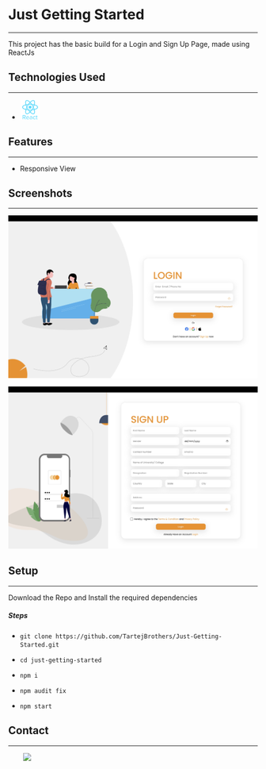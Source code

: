 <h1>Just Getting Started</h1>
<hr><p>This project has the basic build for a Login and Sign Up Page, made using ReactJs</p><h2>Technologies Used</h2>
<hr><ul>
<li><img src="https://raw.githubusercontent.com/devicons/devicon/master/icons/react/react-original-wordmark.svg" alt="react" width="40" height="40"/> </li>
</ul><h2>Features</h2>
<hr><ul>
<li>Responsive View</li>
</ul><h2>Screenshots</h2>
<hr><p><img src="readme/1.jpg" alt=""></p><p><img src="readme/2.jpg" alt=""></p><h2>Setup</h2>
<hr><p>Download the Repo and Install the required dependencies</p><h5>Steps</h5><ul>
<li><code>git clone https://github.com/TartejBrothers/Just-Getting-Started.git</code></li>
</ul><ul>
<li><code>cd just-getting-started</code></li>
</ul><ul>
<li><code>npm i</code></li>
</ul><ul>
<li><code>npm audit fix</code></li>
</ul><ul>
<li><code>npm start</code></li>
</ul><h2>Contact</h2>
<hr><p><span style="margin-right: 30px;"></span><a href="https://www.linkedin.com/in/tartej/"><img target="_blank" src="https://cdn.jsdelivr.net/gh/devicons/devicon/icons/linkedin/linkedin-original.svg" style="width: 10%;"></a></p>
